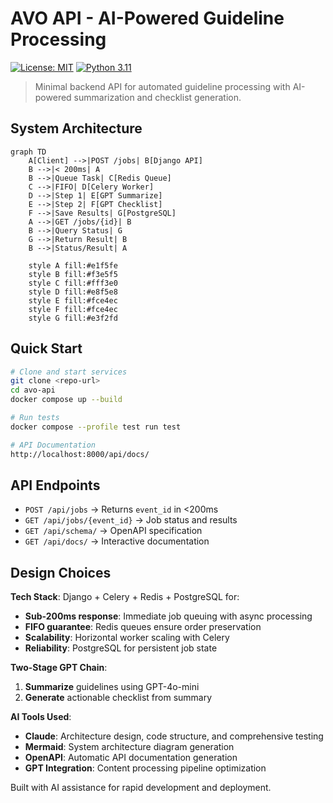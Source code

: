 # AVO API - AI-Powered Guideline Processing

[![License: MIT](https://img.shields.io/badge/License-MIT-yellow.svg)](https://opensource.org/licenses/MIT)
[![Python 3.11](https://img.shields.io/badge/python-3.11-blue.svg)](https://www.python.org/downloads/)

> Minimal backend API for automated guideline processing with AI-powered summarization and checklist generation.

## System Architecture

```mermaid
graph TD
    A[Client] -->|POST /jobs| B[Django API]
    B -->|< 200ms| A
    B -->|Queue Task| C[Redis Queue]
    C -->|FIFO| D[Celery Worker]
    D -->|Step 1| E[GPT Summarize]
    E -->|Step 2| F[GPT Checklist]
    F -->|Save Results| G[PostgreSQL]
    A -->|GET /jobs/{id}| B
    B -->|Query Status| G
    G -->|Return Result| B
    B -->|Status/Result| A
    
    style A fill:#e1f5fe
    style B fill:#f3e5f5
    style C fill:#fff3e0
    style D fill:#e8f5e8
    style E fill:#fce4ec
    style F fill:#fce4ec
    style G fill:#e3f2fd
```

## Quick Start
```bash
# Clone and start services
git clone <repo-url>
cd avo-api
docker compose up --build

# Run tests
docker compose --profile test run test

# API Documentation
http://localhost:8000/api/docs/
```

## API Endpoints
- `POST /api/jobs` → Returns `event_id` in <200ms
- `GET /api/jobs/{event_id}` → Job status and results
- `GET /api/schema/` → OpenAPI specification
- `GET /api/docs/` → Interactive documentation

## Design Choices

**Tech Stack**: Django + Celery + Redis + PostgreSQL for:
- **Sub-200ms response**: Immediate job queuing with async processing
- **FIFO guarantee**: Redis queues ensure order preservation
- **Scalability**: Horizontal worker scaling with Celery
- **Reliability**: PostgreSQL for persistent job state

**Two-Stage GPT Chain**:
1. **Summarize** guidelines using GPT-4o-mini
2. **Generate** actionable checklist from summary

**AI Tools Used**:
- **Claude**: Architecture design, code structure, and comprehensive testing
- **Mermaid**: System architecture diagram generation
- **OpenAPI**: Automatic API documentation generation
- **GPT Integration**: Content processing pipeline optimization

Built with AI assistance for rapid development and deployment.